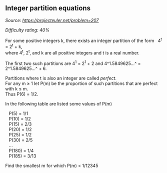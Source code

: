 Integer partition equations
---------------------------

*Source: https://projecteuler.net/problem=207*


*Difficulty rating: 40%*

For some positive integers k, there exists an integer partition of the
form   4<sup>t</sup> = 2<sup>t</sup> + k,\
 where 4<sup>t</sup>, 2<sup>t</sup>, and k are all positive integers and t is a real
number.

The first two such partitions are 4<sup>1</sup> = 2<sup>1</sup> + 2 and 4^1.5849625...^ =
2^1.5849625...^ + 6.

Partitions where t is also an integer are called *perfect*.\
 For any m ≥ 1 let P(m) be the proportion of such partitions that are
perfect with k ≤ m.\
 Thus P(6) = 1/2.

In the following table are listed some values of P(m)

   P(5) = 1/1\
    P(10) = 1/2\
    P(15) = 2/3\
    P(20) = 1/2\
    P(25) = 1/2\
    P(30) = 2/5\
    ...\
    P(180) = 1/4\
    P(185) = 3/13

Find the smallest m for which P(m) \< 1/12345
